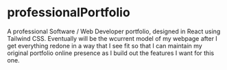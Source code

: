 ﻿# professionalPortfolio

A professional Software / Web Developer portfolio, designed in React using Tailwind CSS. Eventually will be the wcurrent model of my webpage after I get everything redone in a way that I see fit so that I can maintain my original portfolio online presence as I build out the features I want for this one. 
